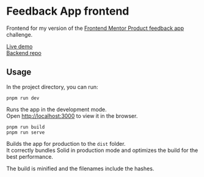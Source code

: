 # Feedback App frontend

Frontend for my version of the [Frontend Mentor Product feedback app](https://www.frontendmentor.io/challenges/product-feedback-app-wbvUYqjR6) challenge.

[Live demo](https://rf-feedback-app.netlify.app/)  
[Backend repo](https://github.com/riccardofano/feedback-app-backend)

## Usage

In the project directory, you can run:

```
pnpm run dev
```

Runs the app in the development mode.  
Open [http://localhost:3000](http://localhost:3000) to view it in the browser.

```
pnpm run build
pnpm run serve
```

Builds the app for production to the `dist` folder.  
It correctly bundles Solid in production mode and optimizes the build for the best performance.

The build is minified and the filenames include the hashes.
